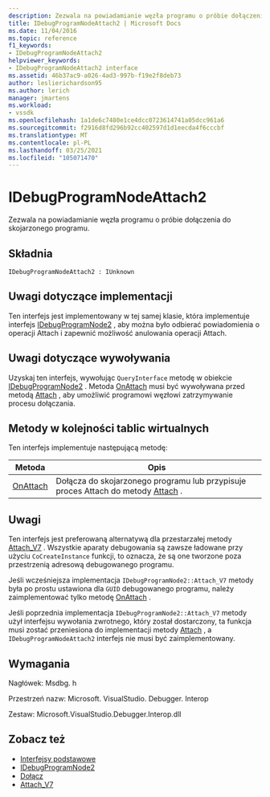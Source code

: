 ```yaml
---
description: Zezwala na powiadamianie węzła programu o próbie dołączenia do skojarzonego programu.
title: IDebugProgramNodeAttach2 | Microsoft Docs
ms.date: 11/04/2016
ms.topic: reference
f1_keywords:
- IDebugProgramNodeAttach2
helpviewer_keywords:
- IDebugProgramNodeAttach2 interface
ms.assetid: 46b37ac9-a026-4ad3-997b-f19e2f8deb73
author: leslierichardson95
ms.author: lerich
manager: jmartens
ms.workload:
- vssdk
ms.openlocfilehash: 1a1de6c7480e1ce4dcc0723614741a05dcc961a6
ms.sourcegitcommit: f2916d8fd296b92cc402597d1d1eecda4f6cccbf
ms.translationtype: MT
ms.contentlocale: pl-PL
ms.lasthandoff: 03/25/2021
ms.locfileid: "105071470"
---
```

# <a name="idebugprogramnodeattach2"></a>IDebugProgramNodeAttach2
Zezwala na powiadamianie węzła programu o próbie dołączenia do skojarzonego programu.

## <a name="syntax"></a>Składnia

```
IDebugProgramNodeAttach2 : IUnknown
```

## <a name="notes-for-implementers"></a>Uwagi dotyczące implementacji
 Ten interfejs jest implementowany w tej samej klasie, która implementuje interfejs [IDebugProgramNode2](../../../extensibility/debugger/reference/idebugprogramnode2.md) , aby można było odbierać powiadomienia o operacji Attach i zapewnić możliwość anulowania operacji Attach.

## <a name="notes-for-callers"></a>Uwagi dotyczące wywoływania
 Uzyskaj ten interfejs, wywołując `QueryInterface` metodę w obiekcie [IDebugProgramNode2](../../../extensibility/debugger/reference/idebugprogramnode2.md) . Metoda [OnAttach](../../../extensibility/debugger/reference/idebugprogramnodeattach2-onattach.md) musi być wywoływana przed metodą [Attach](../../../extensibility/debugger/reference/idebugengine2-attach.md) , aby umożliwić programowi węzłowi zatrzymywanie procesu dołączania.

## <a name="methods-in-vtable-order"></a>Metody w kolejności tablic wirtualnych
 Ten interfejs implementuje następującą metodę:

|Metoda|Opis|
|------------|-----------------|
|[OnAttach](../../../extensibility/debugger/reference/idebugprogramnodeattach2-onattach.md)|Dołącza do skojarzonego programu lub przypisuje proces Attach do metody [Attach](../../../extensibility/debugger/reference/idebugengine2-attach.md) .|

## <a name="remarks"></a>Uwagi
 Ten interfejs jest preferowaną alternatywą dla przestarzałej metody [Attach_V7](../../../extensibility/debugger/reference/idebugprogramnode2-attach-v7.md) . Wszystkie aparaty debugowania są zawsze ładowane przy użyciu `CoCreateInstance` funkcji, to oznacza, że są one tworzone poza przestrzenią adresową debugowanego programu.

 Jeśli wcześniejsza implementacja `IDebugProgramNode2::Attach_V7` metody była po prostu ustawiona dla `GUID` debugowanego programu, należy zaimplementować tylko metodę [OnAttach](../../../extensibility/debugger/reference/idebugprogramnodeattach2-onattach.md) .

 Jeśli poprzednia implementacja `IDebugProgramNode2::Attach_V7` metody użył interfejsu wywołania zwrotnego, który został dostarczony, ta funkcja musi zostać przeniesiona do implementacji metody [Attach](../../../extensibility/debugger/reference/idebugengine2-attach.md) , a `IDebugProgramNodeAttach2` interfejs nie musi być zaimplementowany.

## <a name="requirements"></a>Wymagania
 Nagłówek: Msdbg. h

 Przestrzeń nazw: Microsoft. VisualStudio. Debugger. Interop

 Zestaw: Microsoft.VisualStudio.Debugger.Interop.dll

## <a name="see-also"></a>Zobacz też
- [Interfejsy podstawowe](../../../extensibility/debugger/reference/core-interfaces.md)
- [IDebugProgramNode2](../../../extensibility/debugger/reference/idebugprogramnode2.md)
- [Dołącz](../../../extensibility/debugger/reference/idebugengine2-attach.md)
- [Attach_V7](../../../extensibility/debugger/reference/idebugprogramnode2-attach-v7.md)

